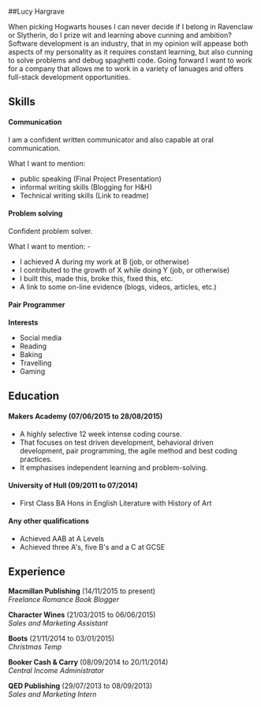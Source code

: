 ##Lucy Hargrave

When picking Hogwarts houses I can never decide if I belong in Ravenclaw or Slytherin, do I prize wit and learning above cunning and ambition? Software development is an industry, that in my opinion will appease both aspects of my personality as it requires constant learning, but also cunning to solve problems and debug spaghetti code. Going forward I want to work for a company that allows me to work in a variety of lanuages and offers full-stack development opportunities.

## Skills

#### Communication

I am a confident written communicator and also capable at oral communication.

  What I want to mention:
  - public speaking (Final Project Presentation)
  - informal writing skills (Blogging for H&H)
  - Technical writing skills (Link to readme)

#### Problem solving

Confident problem solver.

  What I want to mention:
    - 

- I achieved A during my work at B (job, or otherwise)
- I contributed to the growth of X while doing Y (job, or otherwise)
- I built this, made this, broke this, fixed this, etc.
- A link to some on-line evidence (blogs, videos, articles, etc.)

#### Pair Programmer

**Interests**

- Social media
- Reading
- Baking
- Travelling
- Gaming

## Education

#### Makers Academy (07/06/2015 to 28/08/2015)

- A highly selective 12 week intense coding course.
- That focuses on test driven development, behavioral driven development, pair programming, the agile method and best coding practices.
- It emphasises independent learning and problem-solving.

#### University of Hull (09/2011 to 07/2014)

- First Class BA Hons in English Literature with History of Art

#### Any other qualifications

- Achieved AAB at A Levels
- Achieved three A's, five B's and a C at GCSE

## Experience

**Macmillan Publishing** (14/11/2015 to present)    
*Freelance Romance Book Blogger*

**Character Wines** (21/03/2015 to 06/06/2015)    
*Sales and Marketing Assistant*

**Boots** (21/11/2014 to 03/01/2015)   
*Christmas Temp*

**Booker Cash & Carry** (08/09/2014 to 20/11/2014)    
*Central Income Administrator*

**QED Publishing** (29/07/2013 to 08/09/2013)   
*Sales and Marketing Intern*
